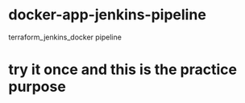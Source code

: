 # docker-app-jenkins-pipeline
terraform_jenkins_docker pipeline

# try it once and this is the practice purpose
